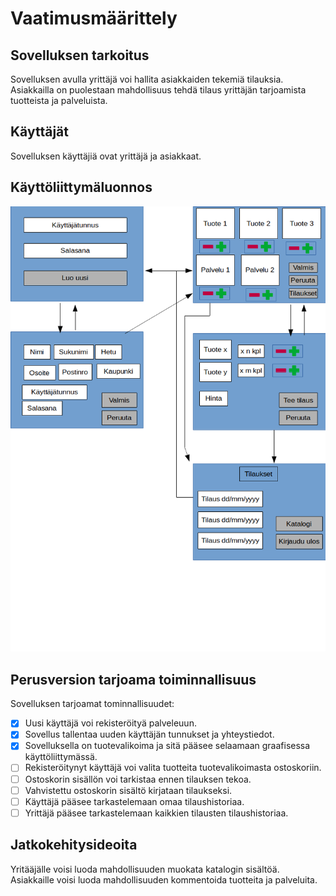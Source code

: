 # **Vaatimusmäärittely** 
## **Sovelluksen tarkoitus** 
Sovelluksen avulla yrittäjä voi hallita asiakkaiden tekemiä tilauksia.
Asiakkailla on puolestaan mahdollisuus tehdä tilaus yrittäjän tarjoamista tuotteista ja palveluista. 
## **Käyttäjät** 
Sovelluksen käyttäjiä ovat yrittäjä ja asiakkaat. 
## **Käyttöliittymäluonnos** 
![Luonnos](./kuvat/ui-luonnos.png)
## **Perusversion tarjoama toiminnallisuus** 
Sovelluksen tarjoamat tominnallisuudet: 
- [x] Uusi käyttäjä voi rekisteröityä palveleuun. 
- [x] Sovellus tallentaa uuden käyttäjän tunnukset ja yhteystiedot. 
- [x] Sovelluksella on tuotevalikoima ja sitä pääsee selaamaan graafisessa käyttöliittymässä.
- [ ] Rekisteröitynyt käyttäjä voi valita tuotteita tuotevalikoimasta ostoskoriin. 
- [ ] Ostoskorin sisällön voi tarkistaa ennen tilauksen tekoa. 
- [ ] Vahvistettu ostoskorin sisältö kirjataan tilaukseksi. 
- [ ] Käyttäjä pääsee tarkastelemaan omaa tilaushistoriaa.
- [ ] Yrittäjä pääsee tarkastelemaan kaikkien tilausten tilaushistoriaa. 

## **Jatkokehitysideoita** 
Yritääjälle voisi luoda mahdollisuuden muokata katalogin sisältöä. 
Asiakkaille voisi luoda mahdollisuuden kommentoida tuotteita ja palveluita.

